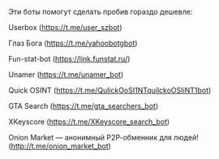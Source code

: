 
Эти боты помогут сделать пробив гораздо дешевле:

Usеrbоx (https://t.me/user_szbot)

Глaз Бoга (https://t.me/yahoobotgbot)

Fun-stat-bot (https://link.funstat.ru/)

Unamer (https://t.me/unamer_bot)

Quick OSINT (https://t.me/QulickOoSI1NTquilckoOSIiNT1bot)

GTA Search (https://t.me/gta_searchers_bot)

XKeyscore (https://t.me/XKeyscore_search_bot)

Onion Market — анонимный Р2Р-обменник для людей! (http://t.me/onion_market_bot)
